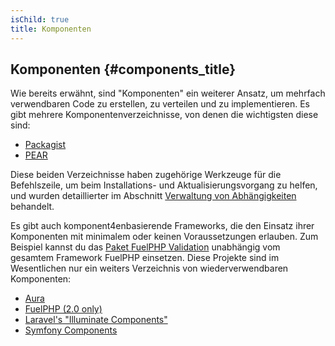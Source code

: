 ```yaml
---
isChild: true
title: Komponenten
---
```


## Komponenten {#components_title}

Wie bereits erwähnt, sind "Komponenten" ein weiterer Ansatz, um mehrfach verwendbaren Code zu erstellen, zu verteilen und zu implementieren. Es gibt mehrere Komponentenverzeichnisse, von denen die wichtigsten diese sind:

* [Packagist](#composer_and_packagist)
* [PEAR](#pear)

Diese beiden Verzeichnisse haben zugehörige Werkzeuge für die Befehlszeile, um beim Installations- und Aktualisierungsvorgang zu helfen, und wurden detaillierter im Abschnitt [Verwaltung von Abhängigkeiten][dm] behandelt.

Es gibt auch komponent4enbasierende Frameworks, die den Einsatz ihrer Komponenten mit minimalem oder keinen Voraussetzungen erlauben. Zum Beispiel kannst du das [Paket FuelPHP Validation][fuelval] unabhängig vom gesamtem Framework FuelPHP einsetzen. Diese Projekte sind im Wesentlichen nur ein weiters Verzeichnis von wiederverwendbaren Komponenten:

  [dm]: #dependency_management
  [fuelval]: https://github.com/fuelphp/validation

* [Aura](http://auraphp.github.com/)
* [FuelPHP (2.0 only)](https://github.com/fuelphp)
* [Laravel's "Illuminate Components"](https://github.com/illuminate)
* [Symfony Components](http://symfony.com/doc/current/components/index.html)
